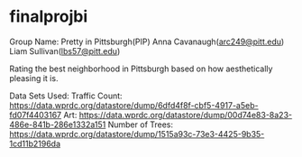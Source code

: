 # finalprojbi
Group Name: Pretty in Pittsburgh(PIP)
Anna Cavanaugh(arc249@pitt.edu)
Liam Sullivan(lbs57@pitt.edu)

Rating the best neighborhood in Pittsburgh based on how aesthetically pleasing it is. 

Data Sets Used:
Traffic Count:
https://data.wprdc.org/datastore/dump/6dfd4f8f-cbf5-4917-a5eb-fd07f4403167
Art:
https://data.wprdc.org/datastore/dump/00d74e83-8a23-486e-841b-286e1332a151
Number of Trees: 
https://data.wprdc.org/datastore/dump/1515a93c-73e3-4425-9b35-1cd11b2196da

